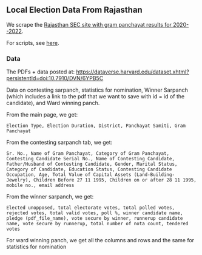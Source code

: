## Local Election Data From Rajasthan

We scrape the [Rajasthan SEC site with gram panchayat results for 2020--2022](https://sec.rajasthan.gov.in/grampanchayatdetails.aspx). 

For scripts, see [here](scripts/). 

### Data

The PDFs + data posted at: https://dataverse.harvard.edu/dataset.xhtml?persistentId=doi:10.7910/DVN/6YPB5C

Data on contesting sarpanch, statistics for nomination, Winner Sarpanch (which includes a link to the pdf that we want to save with id = id of the candidate), and Ward winning panch.

From the main page, we get: 

```Election Type, Election Duration, District, Panchayat Samiti, Gram Panchayat```

From the contesting sarpanch tab, we get:

```
Sr. No., Name of Gram Panchayat, Category of Gram Panchayat, Contesting Candidate Serial No., Name of Contesting Candidate, Father/Husband of Contesting Candidate, Gender, Marital Status, Category of Candidate, Education Status, Contesting Candidate Occupation, Age, Total Value of Capital Assets (Land-Building-Jewelry), Children Before 27 11 1995, Children on or after 28 11 1995, mobile no., email address
```

From the winner sarpanch, we get:

```
Elected unopposed, total electorate votes, total polled votes, rejected votes, total valid votes, poll %, winner candidate name, pledge (pdf_file_name), vote secure by winner, runnerup candidate name, vote secure by runnerup, total number of nota count, tendered votes
```

For ward winning panch, we get all the columns and rows and the same for statistics for nomination
